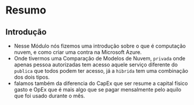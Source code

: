 # Resumo

## Introdução
- Nesse Módulo nós fizemos uma introdução sobre o que é computação nuvem, e como criar uma contra na Microsoft Azure.
- Onde tivermos uma Comparação de Modelos de Nuvem, `privada` onde apenas pessoa autorizadas tem acesso aquele serviço diferente do `publica` que todos podem ter acesso, já a `hibrida` tem uma combinação dos dois tipos.
- falamos também da diferencia do CapEx que ser resume a capital físico gasto e OpEx que é mais algo que se pagar mensalmente pelo aquilo que foi usado durante o mês.
